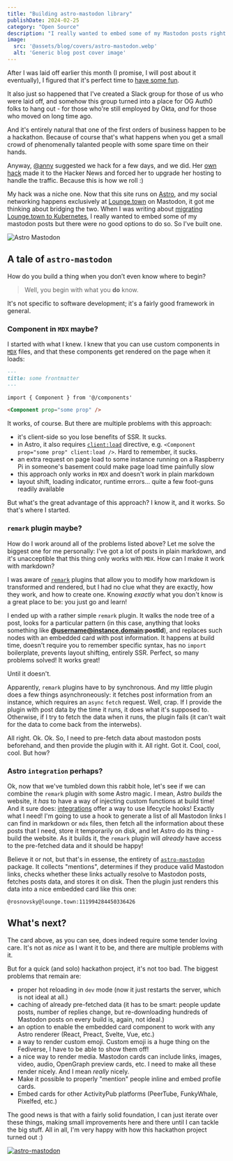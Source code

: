 ```yaml
---
title: "Building astro-mastodon library"
publishDate: 2024-02-25
category: "Open Source"
description: "I really wanted to embed some of my Mastodon posts right into my blog posts, but there were no good options to do so. Well, I've built one."
image:
  src: '@assets/blog/covers/astro-mastodon.webp'
  alt: 'Generic blog post cover image'
---
```


After I was laid off earlier this month (I promise, I will post about it eventually), I figured that it's perfect time to [have some fun](/blog/resume-automation).

It also just so happened that I've created a Slack group for those of us who were laid off, and somehow this group turned into a place for OG Auth0 folks to hang out - for those who're still employed by Okta, *and* for those who moved on long time ago.

And it's entirely natural that one of the first orders of business happen to be a hackathon. Because of course that's what happens when you get a small crowd of phenomenally talanted people with some spare time on their hands.

Anyway, [@anny](https://www.youtube.com/@securitips) suggested we hack for a few days, and we did. Her [own hack](https://www.youtube.com/watch?v=0-vA1lKeqOA) made it to the Hacker News and forced her to upgrade her hosting to handle the traffic. Because this is how we roll :)

My hack was a niche one. Now that this site runs on [Astro](https://astro.build), and my social networking happens exclusively at [Lounge.town](https://lounge.town/@rosnovsky) on Mastodon, it got me thinking about bridging the two. When I was writing about [migrating Lounge.town to Kubernetes](/blog/migrating-mastodon-instance-to-kubernetes), I really wanted to embed some of my mastodon posts but there were no good options to do so. So I've built one.

![Astro Mastodon](assets/blog/posts/astro-mastodon/integration-live.png)

## A tale of `astro-mastodon`

How do you build a thing when you don’t even know where to begin? 

> Well, you begin with what you **do** know. 

It's not specific to software development; it's a fairly good framework in general.

### Component in `MDX` maybe?

I started with what I knew. I knew that you can use custom components in [`MDX`](https://mdxjs.com/) files, and that these components get rendered on the page when it loads:

```markdown
---
title: some frontmatter
---

import { Component } from '@/components'

<Component prop="some prop" />
```

It works, of course. But there are multiple problems with this approach:

- it's client-side so you lose benefits of SSR. It sucks.
- in Astro, it also requires [`client:load`](https://docs.astro.build/en/reference/directives-reference/#clientload) directive, e.g. `<Component prop="some prop" client:load />`. Hard to remember, it sucks.
- an extra request on page load to some instance running on a Raspberry Pi in someone's basement could make page load time painfully slow
- this approach only works in `MDX` and doesn't work in plain markdown
- layout shift, loading indicator, runtime errors... quite a few foot-guns readily available

But what's the great advantage of this approach? I know it, and it works. So that's where I started.

### `remark` plugin maybe?

How do I work around all of the problems listed above? Let me solve the biggest one for me personally: I've got a lot of posts in plain markdown, and it's unacceptible that this thing only works with `MDX`. How can I make it work with markdown?

I was aware of [`remark`](https://remark.js.org/) plugins that allow you to modify how markdown is transformed and rendered, but I had no clue what they are exactly, how they work, and how to create one. Knowing _exactly_ what you don't know is a great place to be: you just go and learn!

I ended up with a rather simple `remark` plugin. It walks the node tree of a post, looks for a particular pattern (in this case, anything that looks something like **@username@instance.domain:postId**), and replaces such nodes with an embedded card with post information. It happens at build time, doesn't require you to remember specific syntax, has no `import` boilerplate, prevents layout shifting, entirely SSR. Perfect, so many problems solved! It works great!

Until it doesn't. 

Apparently, `remark` plugins have to by synchronous. And my little plugin does a few things asynchroneously: it fetches post information from an instance, which requires an `async` `fetch` request. Well, crap. If I provide the plugin with post data by the time it runs, it does what it's supposed to. Otherwise, if I try to fetch the data when it runs, the plugin fails (it can't wait for the data to come back from the interwebs).

All right. Ok. Ok. So, I need to pre-fetch data about mastodon posts beforehand, and then provide the plugin with it. All right. Got it. Cool, cool, cool. But how?

### Astro `integration` perhaps?

Ok, now that we've tumbled down this rabbit hole, let's see if we can combine the `remark` plugin with some Astro magic. I mean, Astro _builds_ the website, it *has* to have a way of injecting custom functions at build time! And it sure does: [integrations](https://docs.astro.build/en/reference/integrations-reference/) offer a way to use lifecycle hooks! Exactly what I need! I'm going to use a hook to generate a list of all Mastodon links I can find in markdown or `mdx` files, then fetch all the information about these posts that I need, store it temporarily on disk, and let Astro do its thing - build the website. As it builds it, the `remark` plugin will _already_ have access to the pre-fetched data and it should be happy!

Believe it or not, but that's in essense, the entirety of [`astro-mastodon`](https://npmjs.org/package/astro-mastodon) package. It collects "mentions", determines if they produce valid Mastodon links, checks whether these links actually resolve to Mastodon posts, fetches posts data, and stores it on disk. Then the plugin just renders this data into a nice embedded card like this one: 

`@rosnovsky@lounge.town:111994284450336426`

## What's next?

The card above, as you can see, does indeed require some tender loving care. It's not as _nice_ as I want it to be, and there are multiple problems with it. 

But for a quick (and solo) hackathon project, it's not too bad. The biggest problems that remain are: 
- proper hot reloading in `dev` mode (now it just restarts the server, which is not ideal at all.)
- caching of already pre-fetched data (it has to be smart: people update posts, number of replies change, but re-downloading hundreds of Mastodon posts on every build is, again, not ideal.)
- an option to enable the embedded card component to work with any Astro renderer (React, Preact, Svelte, Vue, etc.)
- a way to render custom emoji. Custom emoji is a huge thing on the Fediverse, I have to be able to show them off!
- a nice way to render media. Mastodon cards can include links, images, video, audio, OpenGraph preview cards, etc. I need to make all these render nicely. And I mean _really_ nicely. 
- Make it possible to properly "mention" people inline and embed profile cards.
- Embed cards for other ActivityPub platforms (PeerTube, FunkyWhale, Pixelfed, etc.)

The good news is that with a fairly solid foundation, I can just iterate over these things, making small improvements here and there until I can tackle the big stuff. All in all, I'm very happy with how this hackathon project turned out :)

[![astro-mastodon](https://opengraph.githubassets.com/64ba1c409cde8f7e6bc0ad7d7dc41d9ad3f4e8bd07d2907c01728f6358f9055c/rosnovsky/astro-mastodon)](https://github.com/rosnovsky/astro-mastodon)
